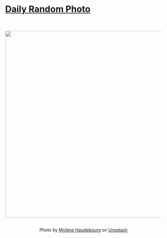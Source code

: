 # [Daily Random Photo](https://www.dailyrandomphoto.com/)

<div align="center">
  <br>
  <br>
  <a href="https://www.dailyrandomphoto.com/p/2024/2024-02-16/"><img src="https://images.unsplash.com/photo-1705965399960-557825a2397e?crop=entropy&cs=tinysrgb&fit=max&fm=jpg&ixid=M3w3NzUwOHwwfDF8cmFuZG9tfHx8fHx8fHx8MTcwODA0MzMzMXw&ixlib=rb-4.0.3&q=80&w=1080" width="600px"></a>
  <br>
  <br>
  <p class="has-text-grey">Photo by <a href="https://unsplash.com/@mylenehaudebourg14?utm_source=Daily%20Random%20Photo&amp;utm_medium=referral" target="_blank" rel="noopener noreferrer">Mylène Haudebourg</a> on <a href="https://unsplash.com/photos/a-mountain-covered-in-snow-with-a-pink-sky-Zq92cBT54_A?utm_source=Daily%20Random%20Photo&amp;utm_medium=referral" target="_blank" rel="noopener noreferrer">Unsplash</a></p>
</div>
